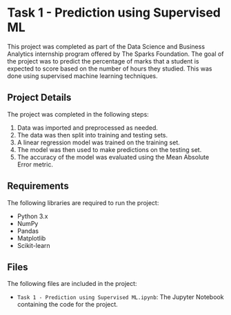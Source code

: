 <h1>Task 1 - Prediction using Supervised ML</h1>

<p>This project was completed as part of the Data Science and Business Analytics internship program offered by The Sparks Foundation. The goal of the project was to predict the percentage of marks that a student is expected to score based on the number of hours they studied. This was done using supervised machine learning techniques.</p>

<h2>Project Details</h2>

<p>The project was completed in the following steps:</p>

<ol>
  <li>Data was imported and preprocessed as needed.</li>
  <li>The data was then split into training and testing sets.</li>
  <li>A linear regression model was trained on the training set.</li>
  <li>The model was then used to make predictions on the testing set.</li>
  <li>The accuracy of the model was evaluated using the Mean Absolute Error metric.</li>
</ol>

<h2>Requirements</h2>

<p>The following libraries are required to run the project:</p>

<ul>
  <li>Python 3.x</li>
  <li>NumPy</li>
  <li>Pandas</li>
  <li>Matplotlib</li>
  <li>Scikit-learn</li>
</ul>

<h2>Files</h2>

<p>The following files are included in the project:</p>

<ul>
  <li><code>Task 1 - Prediction using Supervised ML.ipynb</code>: The Jupyter Notebook containing the code for the project.</li>
</ul>
